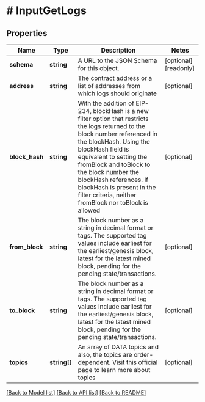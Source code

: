# # InputGetLogs

## Properties

Name | Type | Description | Notes
------------ | ------------- | ------------- | -------------
**schema** | **string** | A URL to the JSON Schema for this object. | [optional] [readonly]
**address** | **string** | The contract address or a list of addresses from which logs should originate | [optional]
**block_hash** | **string** | With the addition of EIP-234, blockHash is a new filter option that restricts the logs returned to the block number referenced in the blockHash. Using the blockHash field is equivalent to setting the fromBlock and toBlock to the block number the blockHash references. If blockHash is present in the filter criteria, neither fromBlock nor toBlock is allowed | [optional]
**from_block** | **string** | The block number as a string in decimal format or tags. The supported tag values include earliest for the earliest/genesis block, latest for the latest mined block, pending for the pending state/transactions. | [optional]
**to_block** | **string** | The block number as a string in decimal format or tags. The supported tag values include earliest for the earliest/genesis block, latest for the latest mined block, pending for the pending state/transactions. | [optional]
**topics** | **string[]** | An array of DATA topics and also, the topics are order-dependent. Visit this official page to learn more about topics | [optional]

[[Back to Model list]](../../README.md#models) [[Back to API list]](../../README.md#endpoints) [[Back to README]](../../README.md)
